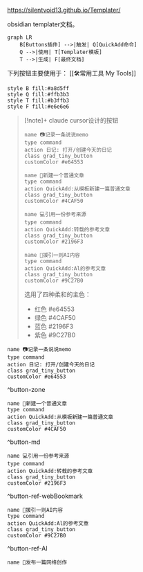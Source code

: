 https://silentvoid13.github.io/Templater/

obsidian templater文档。


```mermaid
graph LR
    B[Buttons插件] -->|触发| Q[QuickAdd命令]
    Q -->|使用| T[Templater模板]
    T -->|生成| F[最终文档]
```

下列按钮主要使用于： [[🛠️常用工具 My Tools]]

    style B fill:#a8d5ff
    style Q fill:#ffb3b3
    style T fill:#b3ffb3
    style F fill:#e6e6e6


> [!note]+ claude cursor设计的按钮
> 
> 
> ```button
> name 📷记录一条说说memo
> type command
> action 日记: 打开/创建今天的日记
> class grad_tiny_button
> customColor #e64553
> ```
> 
> ```button
> name 📝新建一个普通文章
> type command
> action QuickAdd:从模板新建一篇普通文章
> class grad_tiny_button
> customColor #4CAF50
> ```
> 
> ```button
> name 💻引用一份参考来源
> type command
> action QuickAdd:转载的参考文章
> class grad_tiny_button
> customColor #2196F3
> ```
> 
> ```button
> name 🤖援引一则AI内容
> type command
> action QuickAdd:Al的参考文章
> class grad_tiny_button
> customColor #9C27B0
> ```
> 
> 选用了四种柔和的主色：
> - 红色 #e64553
> - 绿色 #4CAF50
> - 蓝色 #2196F3
> - 紫色 #9C27B0
> 



```button
name 📷记录一条说说memo
type command
action 日记: 打开/创建今天的日记
class grad_tiny_button
customColor #e64553
```
^button-zone

```button
name 📝新建一个普通文章
type command
action QuickAdd:从模板新建一篇普通文章
class grad_tiny_button
customColor #4CAF50
```
^button-md

```button
name 💻引用一份参考来源
type command
action QuickAdd:转载的参考文章
class grad_tiny_button
customColor #2196F3
```
^button-ref-webBookmark

```button
name 🤖援引一则AI内容
type command
action QuickAdd:Al的参考文章
class grad_tiny_button
customColor #9C27B0
```
^button-ref-AI

```button
name 💬发布一篇网络创作
```
